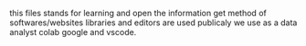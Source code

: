 this files stands for learning and open the information get method of softwares/websites libraries and editors are used 
publicaly we use as a data analyst colab google and vscode.
